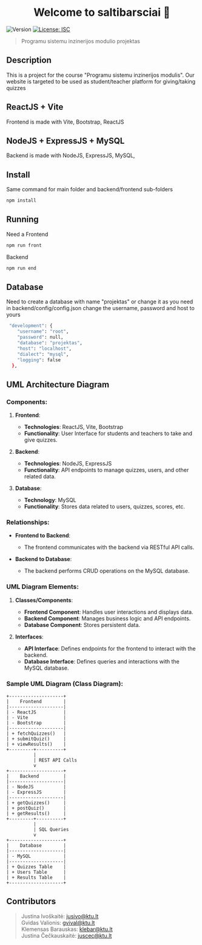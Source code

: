 <h1 align="center">Welcome to saltibarsciai 👋</h1>
<p>
  <img alt="Version" src="https://img.shields.io/badge/version-1.0.0-blue.svg?cacheSeconds=2592000" />
  <a href="#" target="_blank">
    <img alt="License: ISC" src="https://img.shields.io/badge/License-ISC-yellow.svg" />
  </a>
</p>

> Programu sistemu inzinerijos modulio projektas
## Description
This is a project for the course "Programu sistemu inzinerijos modulis". Our website is targeted to be used as student/teacher platform for giving/taking quizzes
## ReactJS + Vite
Frontend is made with
Vite, Bootstrap, ReactJS
## NodeJS + ExpressJS + MySQL
Backend is made with
NodeJS, ExpressJS, MySQL,
## Install
Same command for main folder and backend/frontend sub-folders
```sh
npm install
```
## Running
Need a 
Frontend
```sh
npm run front
```
Backend
```sh
npm run end
```
## Database
Need to create a database with name "projektas" or change it as you need
in backend/config/config.json change the username, password and host to yours
```sh
 "development": {
    "username": "root",
    "password": null,
    "database": "projektas",
    "host": "localhost",
    "dialect": "mysql",
    "logging": false
  },
  ```
## UML Architecture Diagram

### Components:

1. **Frontend**:
   - **Technologies**: ReactJS, Vite, Bootstrap
   - **Functionality**: User Interface for students and teachers to take and give quizzes.

2. **Backend**:
   - **Technologies**: NodeJS, ExpressJS
   - **Functionality**: API endpoints to manage quizzes, users, and other related data.

3. **Database**:
   - **Technology**: MySQL
   - **Functionality**: Stores data related to users, quizzes, scores, etc.

### Relationships:

- **Frontend to Backend**:
  - The frontend communicates with the backend via RESTful API calls.
  
- **Backend to Database**:
  - The backend performs CRUD operations on the MySQL database.

### UML Diagram Elements:

1. **Classes/Components**:
   - **Frontend Component**: Handles user interactions and displays data.
   - **Backend Component**: Manages business logic and API endpoints.
   - **Database Component**: Stores persistent data.

2. **Interfaces**:
   - **API Interface**: Defines endpoints for the frontend to interact with the backend.
   - **Database Interface**: Defines queries and interactions with the MySQL database.

### Sample UML Diagram (Class Diagram):

```plaintext
+--------------------+
|    Frontend        |
|--------------------|
| - ReactJS          |
| - Vite             |
| - Bootstrap        |
|--------------------|
| + fetchQuizzes()   |
| + submitQuiz()     |
| + viewResults()    |
+---------+----------+
          |
          | REST API Calls
          v
+--------------------+
|    Backend         |
|--------------------|
| - NodeJS           |
| - ExpressJS        |
|--------------------|
| + getQuizzes()     |
| + postQuiz()       |
| + getResults()     |
+---------+----------+
          |
          | SQL Queries
          v
+--------------------+
|    Database        |
|--------------------|
| - MySQL            |
|--------------------|
| + Quizzes Table    |
| + Users Table      |
| + Results Table    |
+--------------------+
```
  ## Contributors
  >Justina Ivoškaitė: jusivo@ktu.lt </br>
  >Gvidas Valionis: gvival@ktu.lt</br>
  >Klemensas Barauskas: klebar@ktu.lt</br>
  >Justina Čečkauskaitė: juscec@ktu.lt</br>
